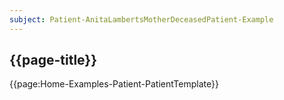 ```yaml
---
subject: Patient-AnitaLambertsMotherDeceasedPatient-Example
---
```


## {{page-title}}

{{page:Home-Examples-Patient-PatientTemplate}}